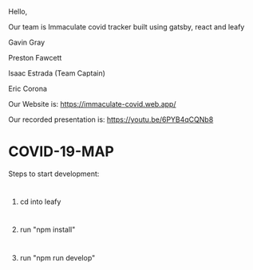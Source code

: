 Hello,


Our team is Immaculate covid tracker built using gatsby, react and leafy


Gavin Gray 

Preston Fawcett

Isaac Estrada (Team Captain)

Eric Corona

Our Website is: https://immaculate-covid.web.app/

Our recorded presentation is: https://youtu.be/6PYB4qCQNb8


# COVID-19-MAP
Steps to start development: 
#
1.  cd into leafy
#
2.  run "npm install"
#
3.  run "npm run develop"
